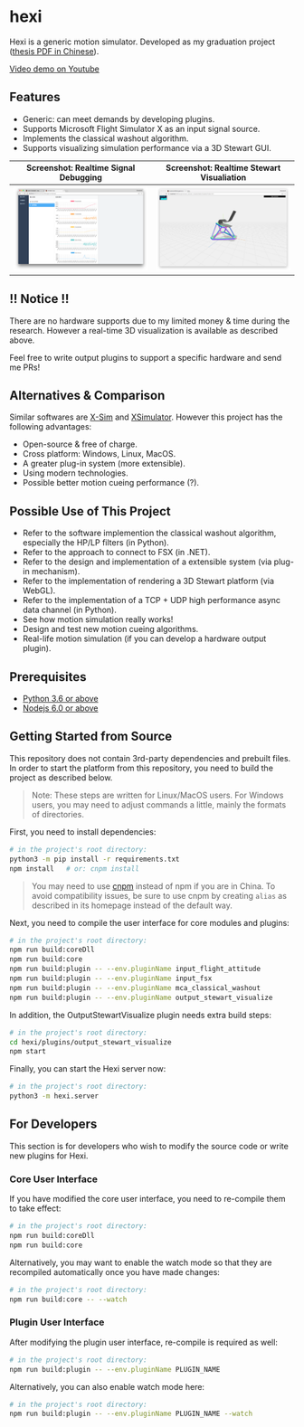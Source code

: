 # hexi
Hexi is a generic motion simulator. Developed as my graduation project ([thesis PDF in Chinese](./resources/thesis.pdf)).

[Video demo on Youtube](https://youtu.be/wAmHUI8TY4Q)

## Features

- Generic: can meet demands by developing plugins.
- Supports Microsoft Flight Simulator X as an input signal source.
- Implements the classical washout algorithm.
- Supports visualizing simulation performance via a 3D Stewart GUI.

|  Screenshot: Realtime Signal Debugging   | Screenshot: Realtime Stewart Visualiation |
| :--------------------------------------: | :--------------------------------------: |
| ![](./resources/visualization_input_signal.png) | ![](./resources/visualization_result.png) |

## !! Notice !!

There are no hardware supports due to my limited money & time during the research. However a real-time 3D visualization is available as described above.

Feel free to write output plugins to support a specific hardware and send me PRs!

## Alternatives & Comparison

Similar softwares are [X-Sim](http://www.x-sim.de/forum/portal.php) and [XSimulator](https://www.xsimulator.net/). However this project has the following advantages:

- Open-source & free of charge.
- Cross platform: Windows, Linux, MacOS.
- A greater plug-in system (more extensible).
- Using modern technologies.
- Possible better motion cueing performance (?).

## Possible Use of This Project

- Refer to the software implemention the classical washout algorithm, especially the HP/LP filters (in Python).
- Refer to the approach to connect to FSX (in .NET).
- Refer to the design and implementation of a extensible system (via plug-in mechanism).
- Refer to the implementation of rendering a 3D Stewart platform (via WebGL).
- Refer to the implementation of a TCP + UDP high performance async data channel (in Python).
- See how motion simulation really works!
- Design and test new motion cueing algorithms.
- Real-life motion simulation (if you can develop a hardware output plugin).

## Prerequisites

- [Python 3.6 or above](https://www.python.org/downloads/)
- [Nodejs 6.0 or above](https://nodejs.org/en/download/)

## Getting Started from Source

This repository does not contain 3rd-party dependencies and prebuilt files. In order to start the platform from this repository, you need to build the project as described below.

> Note: These steps are written for Linux/MacOS users. For Windows users, you may need to adjust commands a little, mainly the formats of directories.

First, you need to install dependencies:

```bash
# in the project's root directory:
python3 -m pip install -r requirements.txt
npm install   # or: cnpm install
```

> You may need to use [cnpm](https://npm.taobao.org/) instead of npm if you are in China. To avoid compatibility issues, be sure to use cnpm by creating `alias` as described in its homepage instead of the default way.

Next, you need to compile the user interface for core modules and plugins:

```bash
# in the project's root directory:
npm run build:coreDll
npm run build:core
npm run build:plugin -- --env.pluginName input_flight_attitude
npm run build:plugin -- --env.pluginName input_fsx
npm run build:plugin -- --env.pluginName mca_classical_washout
npm run build:plugin -- --env.pluginName output_stewart_visualize
```

In addition, the OutputStewartVisualize plugin needs extra build steps:

```bash
# in the project's root directory:
cd hexi/plugins/output_stewart_visualize
npm start
```

Finally, you can start the Hexi server now:

```bash
# in the project's root directory:
python3 -m hexi.server
```

## For Developers

This section is for developers who wish to modify the source code or write new plugins for Hexi.

### Core User Interface

If you have modified the core user interface, you need to re-compile them to take effect:

```bash
# in the project's root directory:
npm run build:coreDll
npm run build:core
```

Alternatively, you may want to enable the watch mode so that they are recompiled automatically once you have made changes:

```bash
# in the project's root directory:
npm run build:core -- --watch
```

### Plugin User Interface

After modifying the plugin user interface, re-compile is required as well:

```bash
# in the project's root directory:
npm run build:plugin -- --env.pluginName PLUGIN_NAME
```

Alternatively, you can also enable watch mode here:

```bash
# in the project's root directory:
npm run build:plugin -- --env.pluginName PLUGIN_NAME --watch
```
